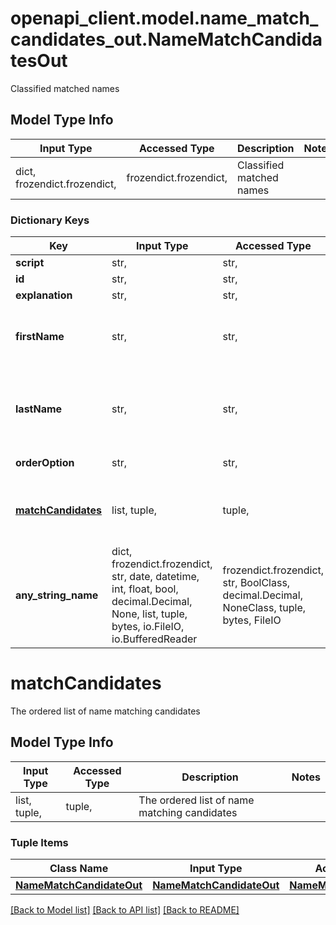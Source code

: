 # openapi_client.model.name_match_candidates_out.NameMatchCandidatesOut

Classified matched names

## Model Type Info
Input Type | Accessed Type | Description | Notes
------------ | ------------- | ------------- | -------------
dict, frozendict.frozendict,  | frozendict.frozendict,  | Classified matched names | 

### Dictionary Keys
Key | Input Type | Accessed Type | Description | Notes
------------ | ------------- | ------------- | ------------- | -------------
**script** | str,  | str,  |  | [optional] 
**id** | str,  | str,  |  | [optional] 
**explanation** | str,  | str,  |  | [optional] 
**firstName** | str,  | str,  | The first name (also known as given name) | [optional] 
**lastName** | str,  | str,  | The last name (also known as family name, or surname) | [optional] 
**orderOption** | str,  | str,  | The option for ordering | [optional] 
**[matchCandidates](#matchCandidates)** | list, tuple,  | tuple,  | The ordered list of name matching candidates | [optional] 
**any_string_name** | dict, frozendict.frozendict, str, date, datetime, int, float, bool, decimal.Decimal, None, list, tuple, bytes, io.FileIO, io.BufferedReader | frozendict.frozendict, str, BoolClass, decimal.Decimal, NoneClass, tuple, bytes, FileIO | any string name can be used but the value must be the correct type | [optional]

# matchCandidates

The ordered list of name matching candidates

## Model Type Info
Input Type | Accessed Type | Description | Notes
------------ | ------------- | ------------- | -------------
list, tuple,  | tuple,  | The ordered list of name matching candidates | 

### Tuple Items
Class Name | Input Type | Accessed Type | Description | Notes
------------- | ------------- | ------------- | ------------- | -------------
[**NameMatchCandidateOut**](NameMatchCandidateOut.md) | [**NameMatchCandidateOut**](NameMatchCandidateOut.md) | [**NameMatchCandidateOut**](NameMatchCandidateOut.md) |  | 

[[Back to Model list]](../../README.md#documentation-for-models) [[Back to API list]](../../README.md#documentation-for-api-endpoints) [[Back to README]](../../README.md)

